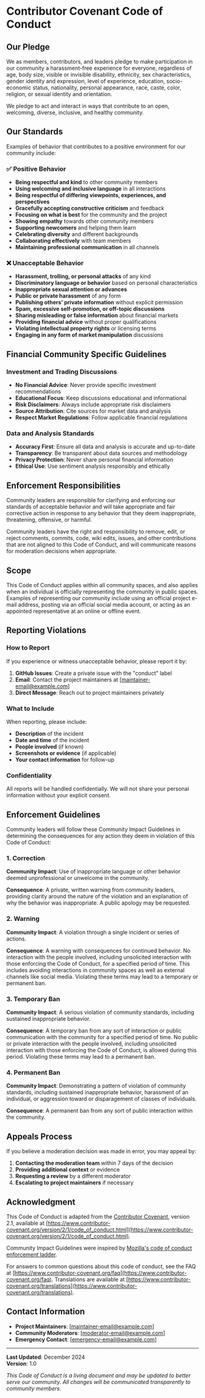 # Contributor Covenant Code of Conduct

## Our Pledge

We as members, contributors, and leaders pledge to make participation in our community a harassment-free experience for everyone, regardless of age, body size, visible or invisible disability, ethnicity, sex characteristics, gender identity and expression, level of experience, education, socio-economic status, nationality, personal appearance, race, caste, color, religion, or sexual identity and orientation.

We pledge to act and interact in ways that contribute to an open, welcoming, diverse, inclusive, and healthy community.

## Our Standards

Examples of behavior that contributes to a positive environment for our community include:

### ✅ **Positive Behavior**
- **Being respectful and kind** to other community members
- **Using welcoming and inclusive language** in all interactions
- **Being respectful of differing viewpoints, experiences, and perspectives**
- **Gracefully accepting constructive criticism** and feedback
- **Focusing on what is best** for the community and the project
- **Showing empathy** towards other community members
- **Supporting newcomers** and helping them learn
- **Celebrating diversity** and different backgrounds
- **Collaborating effectively** with team members
- **Maintaining professional communication** in all channels

### ❌ **Unacceptable Behavior**
- **Harassment, trolling, or personal attacks** of any kind
- **Discriminatory language or behavior** based on personal characteristics
- **Inappropriate sexual attention or advances**
- **Public or private harassment** of any form
- **Publishing others' private information** without explicit permission
- **Spam, excessive self-promotion, or off-topic discussions**
- **Sharing misleading or false information** about financial markets
- **Providing financial advice** without proper qualifications
- **Violating intellectual property rights** or licensing terms
- **Engaging in any form of market manipulation** discussions

## Financial Community Specific Guidelines

### **Investment and Trading Discussions**
- **No Financial Advice**: Never provide specific investment recommendations
- **Educational Focus**: Keep discussions educational and informational
- **Risk Disclaimers**: Always include appropriate risk disclaimers
- **Source Attribution**: Cite sources for market data and analysis
- **Respect Market Regulations**: Follow applicable financial regulations

### **Data and Analysis Standards**
- **Accuracy First**: Ensure all data and analysis is accurate and up-to-date
- **Transparency**: Be transparent about data sources and methodology
- **Privacy Protection**: Never share personal financial information
- **Ethical Use**: Use sentiment analysis responsibly and ethically

## Enforcement Responsibilities

Community leaders are responsible for clarifying and enforcing our standards of acceptable behavior and will take appropriate and fair corrective action in response to any behavior that they deem inappropriate, threatening, offensive, or harmful.

Community leaders have the right and responsibility to remove, edit, or reject comments, commits, code, wiki edits, issues, and other contributions that are not aligned to this Code of Conduct, and will communicate reasons for moderation decisions when appropriate.

## Scope

This Code of Conduct applies within all community spaces, and also applies when an individual is officially representing the community in public spaces. Examples of representing our community include using an official project e-mail address, posting via an official social media account, or acting as an appointed representative at an online or offline event.

## Reporting Violations

### **How to Report**
If you experience or witness unacceptable behavior, please report it by:

1. **GitHub Issues**: Create a private issue with the "conduct" label
2. **Email**: Contact the project maintainers at [maintainer-email@example.com]
3. **Direct Message**: Reach out to project maintainers privately

### **What to Include**
When reporting, please include:
- **Description** of the incident
- **Date and time** of the incident
- **People involved** (if known)
- **Screenshots or evidence** (if applicable)
- **Your contact information** for follow-up

### **Confidentiality**
All reports will be handled confidentially. We will not share your personal information without your explicit consent.

## Enforcement Guidelines

Community leaders will follow these Community Impact Guidelines in determining the consequences for any action they deem in violation of this Code of Conduct:

### **1. Correction**
**Community Impact**: Use of inappropriate language or other behavior deemed unprofessional or unwelcome in the community.

**Consequence**: A private, written warning from community leaders, providing clarity around the nature of the violation and an explanation of why the behavior was inappropriate. A public apology may be requested.

### **2. Warning**
**Community Impact**: A violation through a single incident or series of actions.

**Consequence**: A warning with consequences for continued behavior. No interaction with the people involved, including unsolicited interaction with those enforcing the Code of Conduct, for a specified period of time. This includes avoiding interactions in community spaces as well as external channels like social media. Violating these terms may lead to a temporary or permanent ban.

### **3. Temporary Ban**
**Community Impact**: A serious violation of community standards, including sustained inappropriate behavior.

**Consequence**: A temporary ban from any sort of interaction or public communication with the community for a specified period of time. No public or private interaction with the people involved, including unsolicited interaction with those enforcing the Code of Conduct, is allowed during this period. Violating these terms may lead to a permanent ban.

### **4. Permanent Ban**
**Community Impact**: Demonstrating a pattern of violation of community standards, including sustained inappropriate behavior, harassment of an individual, or aggression toward or disparagement of classes of individuals.

**Consequence**: A permanent ban from any sort of public interaction within the community.

## Appeals Process

If you believe a moderation decision was made in error, you may appeal by:

1. **Contacting the moderation team** within 7 days of the decision
2. **Providing additional context** or evidence
3. **Requesting a review** by a different moderator
4. **Escalating to project maintainers** if necessary

## Acknowledgment

This Code of Conduct is adapted from the [Contributor Covenant](https://www.contributor-covenant.org), version 2.1, available at [https://www.contributor-covenant.org/version/2/1/code_of_conduct.html](https://www.contributor-covenant.org/version/2/1/code_of_conduct.html).

Community Impact Guidelines were inspired by [Mozilla's code of conduct enforcement ladder](https://github.com/mozilla/diversity).

For answers to common questions about this code of conduct, see the FAQ at [https://www.contributor-covenant.org/faq](https://www.contributor-covenant.org/faq). Translations are available at [https://www.contributor-covenant.org/translations](https://www.contributor-covenant.org/translations).

## Contact Information

- **Project Maintainers**: [maintainer-email@example.com]
- **Community Moderators**: [moderator-email@example.com]
- **Emergency Contact**: [emergency-email@example.com]

---

**Last Updated**: December 2024  
**Version**: 1.0

*This Code of Conduct is a living document and may be updated to better serve our community. All changes will be communicated transparently to community members.*
